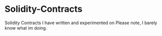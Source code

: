 # Solidity-Contracts
Solidity Contracts I have written and experimented on
Please note, I barely know what im doing.

